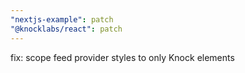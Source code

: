 ```yaml
---
"nextjs-example": patch
"@knocklabs/react": patch
---
```


fix: scope feed provider styles to only Knock elements

